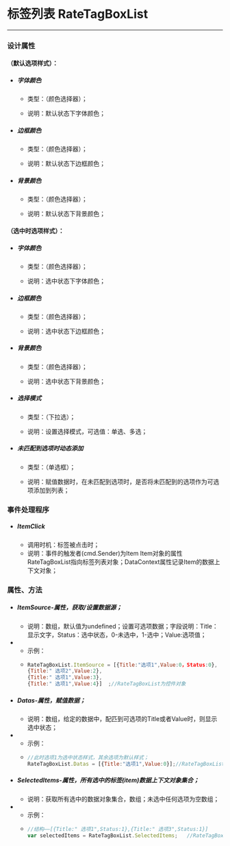 # 标签列表 RateTagBoxList

---

### 设计属性

#### （默认选项样式）：

* ##### 字体颜色

  * 类型：（颜色选择器）；

  * 说明：默认状态下字体颜色；
* ##### 边框颜色

  * 类型：（颜色选择器）；

  * 说明：默认状态下边框颜色；
* ##### 背景颜色

  * 类型：（颜色选择器）；

  * 说明：默认状态下背景颜色；

#### （选中时选项样式）：

* ##### 字体颜色

  * 类型：（颜色选择器）；

  * 说明：选中状态下字体颜色；
* ##### 边框颜色

  * 类型：（颜色选择器）；

  * 说明：选中状态下边框颜色；
* ##### 背景颜色

  * 类型：（颜色选择器）；

  * 说明：选中状态下背景颜色；



* ##### 选择模式

  * 类型：（下拉选）；

  * 说明：设置选择模式，可选值：单选、多选；
* ##### 未匹配到选项时动态添加

  * 类型：（单选框）；

  * 说明：赋值数据时，在未匹配到选项时，是否将未匹配到的选项作为可选项添加到列表；

### 事件处理程序

* ##### ItemClick

  * 调用时机：标签被点击时；
  * 说明：事件的触发者\(cmd.Sender\)为Item
    Item对象的属性RateTagBoxList指向标签列表对象；DataContext属性记录Item的数据上下文对象；

### 属性、方法

* ##### ItemSource-属性，获取/设置数据源；

  * 说明：数组，默认值为undefined；设置可选项数据；字段说明：Title：显示文字，Status：选中状态，0-未选中，1-选中；Value:选项值；
* * 示例：
  * ```js
    RateTagBoxList.ItemSource = [{Title:"选项1",Value:0，Status:0},
    {Title:" 选项2",Value:2},
    {Title:" 选项1",Value:3},
    {Title:" 选项1",Value:4}]  ;//RateTagBoxList为控件对象
    ```
* ##### Datas-属性，赋值数据；

  * 说明：数组，给定的数据中，配匹到可选项的Title或者Value时，则显示选中状态；
* * 示例：
  * ```js
    //此时选项1为选中状态样式，其余选项为默认样式；
    RateTagBoxList.Datas = [{Title:"选项1",Value:0}];//RateTagBoxList为控件对象
    ```
* ##### SelectedItems-属性，所有选中的标签\(item\)数据上下文对象集合；

  * 说明：获取所有选中的数据对象集合，数组；未选中任何选项为空数组；
* * 示例：
  * ```js
    //结构——[{Title:" 选项1",Status:1},{Title:" 选项3",Status:1}]
    var selectedItems = RateTagBoxList.SelectedItems;   //RateTagBoxList为控件对象
    ```





